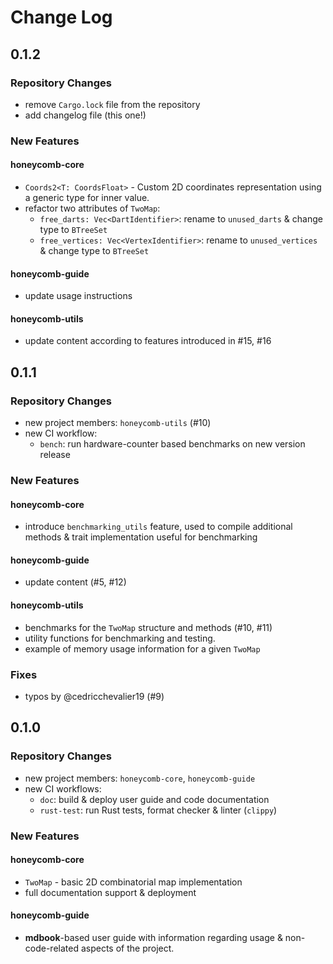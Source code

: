 # Change Log

## 0.1.2

### Repository Changes

- remove `Cargo.lock` file from the repository
- add changelog file (this one!)

### New Features

#### honeycomb-core

- `Coords2<T: CoordsFloat>` - Custom 2D coordinates representation using a
  generic type for inner value.
- refactor two attributes of `TwoMap`:
    - `free_darts: Vec<DartIdentifier>`: rename to `unused_darts` & change type to `BTreeSet`
    - `free_vertices: Vec<VertexIdentifier>`: rename to `unused_vertices` & change type to `BTreeSet`

#### honeycomb-guide

- update usage instructions

#### honeycomb-utils

- update content according to features introduced in #15, #16

## 0.1.1

### Repository Changes

- new project members: `honeycomb-utils` (#10)
- new CI workflow:
    - `bench`: run hardware-counter based benchmarks on new version release

### New Features

#### honeycomb-core

- introduce `benchmarking_utils` feature, used to compile additional methods &
  trait implementation useful for benchmarking

#### honeycomb-guide

- update content (#5, #12)

#### honeycomb-utils

- benchmarks for the `TwoMap` structure and methods (#10, #11)
- utility functions for benchmarking and testing.
- example of memory usage information for a given `TwoMap`

### Fixes

- typos by @cedricchevalier19 (#9)

## 0.1.0

### Repository Changes

- new project members: `honeycomb-core`, `honeycomb-guide`
- new CI workflows:
    - `doc`: build & deploy user guide and code documentation
    - `rust-test`: run Rust tests, format checker & linter (`clippy`)

### New Features

#### honeycomb-core

- `TwoMap` - basic 2D combinatorial map implementation
- full documentation support & deployment

#### honeycomb-guide

- **mdbook**-based user guide with information regarding usage &
  non-code-related aspects of the project.
